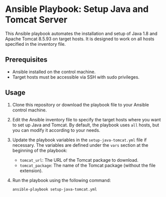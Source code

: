 # Ansible Playbook: Setup Java and Tomcat Server

This Ansible playbook automates the installation and setup of Java 1.8 and Apache Tomcat 8.5.93 on target hosts. It is designed to work on all hosts specified in the inventory file.

## Prerequisites

- Ansible installed on the control machine.
- Target hosts must be accessible via SSH with sudo privileges.

## Usage

1. Clone this repository or download the playbook file to your Ansible control machine.

2. Edit the Ansible inventory file to specify the target hosts where you want to set up Java and Tomcat. By default, the playbook uses `all` hosts, but you can modify it according to your needs.

3. Update the playbook variables in the `setup-java-tomcat.yml` file if necessary. The variables are defined under the `vars` section at the beginning of the playbook:

   - `tomcat_url`: The URL of the Tomcat package to download.
   - `tomcat_package`: The name of the Tomcat package (without the file extension).

4. Run the playbook using the following command:

   ```bash
   ansible-playbook setup-java-tomcat.yml
